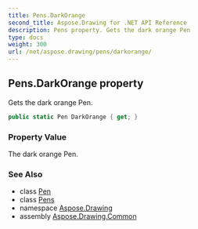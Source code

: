 ```yaml
---
title: Pens.DarkOrange
second_title: Aspose.Drawing for .NET API Reference
description: Pens property. Gets the dark orange Pen
type: docs
weight: 300
url: /net/aspose.drawing/pens/darkorange/
---
```

## Pens.DarkOrange property

Gets the dark orange Pen.

```csharp
public static Pen DarkOrange { get; }
```

### Property Value

The dark orange Pen.

### See Also

* class [Pen](../../pen/)
* class [Pens](../)
* namespace [Aspose.Drawing](../../pens/)
* assembly [Aspose.Drawing.Common](../../../)


